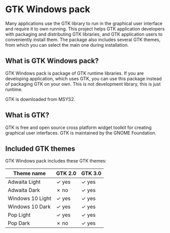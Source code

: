 # GTK Windows pack

Many applications use the GTK library to run in the graphical user interface and require it to own running. This project helps GTK application developers with packaging and distributing GTK libraries, and GTK application users to conveniently install them. The package also includes several GTK themes, from which you can select the main one during installation.

## What is GTK Windows pack?

GTK Windows pack is package of GTK runtime libraries. If you are developing application, which uses GTK, you can use this package instead of packaging GTK on your own. This is not development library, this is just runtime.

GTK is downloaded from MSYS2.

## What is GTK?

GTK is free and open source cross platform widget toolkit for creating graphical user interfaces. GTK is maintained by the GNOME Foundation.

## Included GTK themes

GTK Windows pack includes these GTK themes:

| Theme name       | GTK 2.0 | GTK 3.0 |
| ---------------- | ------- | ------- |
| Adwaita Light    | ✓ yes   | ✓ yes   |
| Adwaita Dark     | ✗ no    | ✓ yes   |
| Windows 10 Light | ✓ yes   | ✓ yes   |
| Windows 10 Dark  | ✓ yes   | ✓ yes   |
| Pop Light        | ✓ yes   | ✓ yes   |
| Pop Dark         | ✗ no    | ✓ yes   |
